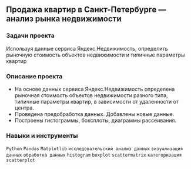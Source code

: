 ## Продажа квартир в Санкт-Петербурге — анализ рынка недвижимости

### Задачи проекта
Используя данные сервиса Яндекс.Недвижимость, определить рыночную стоимость объектов недвижимости и типичные параметры квартир

### Описание проекта
- На основе данных сервиса Яндекс.Недвижимость определена рыночная стоимость объектов недвижимости разного типа, типичные параметры квартир, в зависимости от
удаленности от центра. 
- Проведена предобработка данных. Добавлены новые данные.
- Построены гистограммы, боксплоты, диаграммы рассеивания.

### Навыки и инструменты

`Python`
`Pandas`
`Matplotlib`
`исследовательский анализ данных`
`визуализация данных`
`обработка данных` 
`histogram` 
`boxplot` 
`scattermatrix`
`категоризация`
`scatterplot`
